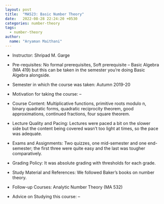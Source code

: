 ```yaml
---
layout: post
title:  "MA523: Basic Number Theory"
date:   2022-08-28 22:24:20 +0530
categories: number-theory
tags:
  - number-theory
author:
  name: "Aryaman Maithani"
---
```


- Instructor: Shripad M. Garge

- Pre-requisites: No formal prerequisites, Soft prerequisite – Basic Algebra (MA 419) but this can be taken in the semester you’re doing Basic Algebra alongside.

- Semester in which the course was taken: Autumn 2019-20

- Motivation for taking the course: –

- Course Content: Multiplicative functions, primitive roots modulo n, binary quadratic forms, quadratic reciprocity theorem, good approximations, continued fractions, four square theorem.

- Lecture Quality and Pacing: Lectures were paced a bit on the slower side but the content being covered wasn’t too light at times, so the pace was adequate.

- Exams and Assignments: Two quizzes, one mid-semester and one end-semester; the first three were quite easy and the last was tougher comparatively.

- Grading Policy: It was absolute grading with thresholds for each grade.

- Study Material and References: We followed Baker’s books on number theory.

- Follow-up Courses: Analytic Number Theory (MA 532)

- Advice on Studying this course: –

